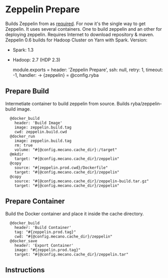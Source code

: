 
# Zeppelin Prepare

Builds Zeppelin from as [required][zeppelin-build]. For now it's the single way to get Zeppelin.
It uses several containers. One to build zeppelin and an other for deploying zeppelin.
Requires Internet to download repository & maven.
Zeppelin 0.6 builds for Hadoop Cluster on Yarn with Spark.
Version:
  - Spark: 1.3
  - Hadoop: 2.7 (HDP 2.3)


    module.exports = header: 'Zeppelin Prepare', ssh: null, retry: 1, timeout: -1, handler: ->
      {zeppelin} = @config.ryba

## Prepare Build

Intermetiate container to build zeppelin from source. Builds ryba/zeppelin-build
image.

      @docker_build
        header: 'Build Image'
        image: zeppelin.build.tag
        cwd: zeppelin.build.cwd
      @docker_run
        image: zeppelin.build.tag
        rm: true
        volume: "#{@config.mecano.cache_dir}:/target"
      @mkdir
        target: "#{@config.mecano.cache_dir}/zeppelin"
      @copy
        source: "#{zeppelin.prod.cwd}/Dockerfile"
        target: "#{@config.mecano.cache_dir}/zeppelin"
      @copy
        source: "#{@config.mecano.cache_dir}/zeppelin-build.tar.gz"
        target: "#{@config.mecano.cache_dir}/zeppelin"

## Prepare Container

Build the Docker container and place it inside the cache directory.

      @docker_build
        header: 'Build Container'
        tag: "#{zeppelin.prod.tag}"
        cwd: "#{@config.mecano.cache_dir}/zeppelin"
      @docker_save
        header: 'Export Container'
        image: "#{zeppelin.prod.tag}"
        target: "#{@config.mecano.cache_dir}/zeppelin.tar"

## Instructions

[zeppelin-build]:http://zeppelin.incubator.apache.org/docs/install/install.html
[github-instruction]:https://github.com/apache/incubator-zeppelin
[hortonwork-instruction]:http://fr.hortonworks.com/blog/introduction-to-data-science-with-apache-spark/
